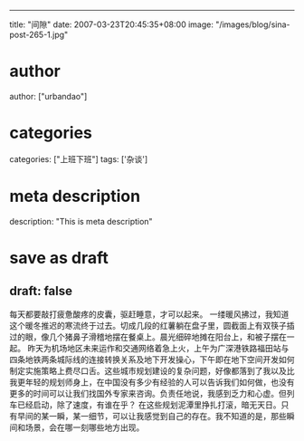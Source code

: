 
---
title: "间隙"
date: 2007-03-23T20:45:35+08:00
image: "/images/blog/sina-post-265-1.jpg"
# author
author: ["urbandao"]
# categories
categories: ["上班下班"]
tags: ['杂谈']
# meta description
description: "This is meta description"
# save as draft
draft: false
---

每天都要敲打疲惫酸疼的皮囊，驱赶睡意，才可以起来。
一缕暖风拂过，我知道这个暖冬推迟的寒流终于过去。切成几段的红薯躺在盘子里，圆截面上有双筷子插过的眼，像几个猪鼻子滑稽地摆在餐桌上。晨光细碎地摊在阳台上，和被子摆在一起。
昨天为机场地区未来运作和交通网络着急上火，上午为广深港铁路福田站与四条地铁两条城际线的连接转换关系及地下开发操心，下午即在地下空间开发如何制定实施策略上费尽口舌。这些城市规划建设的复杂问题，好像都落到了我以及比我更年轻的规划师身上，在中国没有多少有经验的人可以告诉我们如何做，也没有更多的时间可以让我们找国外专家来咨询。负责任地说，我感到乏力和心虚。但列车已经启动，除了速度，有谁在乎？
在这些规划泥潭里挣扎打滚，暗无天日。只有早间的某一瞬，某一细节，可以让我感觉到自己的存在。我不知道的是，那些瞬间和场景，会在哪一刻哪些地方出现。
